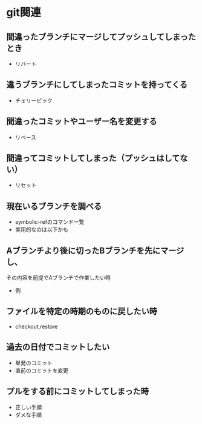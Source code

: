 # git関連

## 間違ったブランチにマージしてプッシュしてしまったとき

* リバート


## 違うブランチにしてしまったコミットを持ってくる

* チェリーピック


## 間違ったコミットやユーザー名を変更する

* リベース


## 間違ってコミットしてしまった（プッシュはしてない）

* リセット


## 現在いるブランチを調べる

* symbolic-refのコマンド一覧
* 実用的なのは以下かも


## Aブランチより後に切ったBブランチを先にマージし、
その内容を前提でAブランチで作業したい時

* 例


## ファイルを特定の時期のものに戻したい時

* checkout,restore


## 過去の日付でコミットしたい

* 単発のコミット
* 直前のコミットを変更
## プルをする前にコミットしてしまった時

* 正しい手順
* ダメな手順
